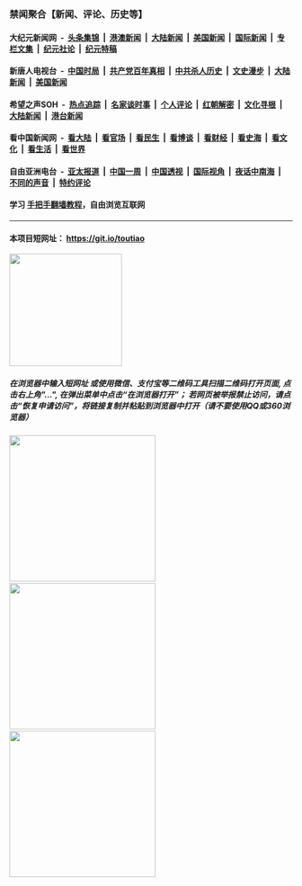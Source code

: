 ### 禁闻聚合【新闻、评论、历史等】

#### 大纪元新闻网 &nbsp;-&nbsp; [头条集锦](indexes/E头条集锦.md?t=02150644) &nbsp;|&nbsp; [港澳新闻](indexes/E港澳新闻.md?t=02150644)  &nbsp;|&nbsp; [大陆新闻](indexes/E大陆新闻.md?t=02150644) &nbsp;|&nbsp; [美国新闻](indexes/E美国新闻.md?t=02150644) &nbsp;|&nbsp; [国际新闻](indexes/E国际新闻.md?t=02150644) &nbsp;|&nbsp; [专栏文集](indexes/E专栏文集.md?t=02150644) &nbsp;|&nbsp; [纪元社论](indexes/E纪元社论.md?t=02150644) &nbsp;|&nbsp; [纪元特稿](indexes/E纪元特稿.md?t=02150644) 

#### 新唐人电视台 &nbsp;-&nbsp; [中国时局](indexes/N中国时局.md?t=02150644) &nbsp;|&nbsp; [共产党百年真相](indexes/N共产党百年真相.md?t=02150644) &nbsp;|&nbsp; [中共杀人历史](indexes/N中共杀人历史.md?t=02150644) &nbsp;|&nbsp; [文史漫步](indexes/N文史漫步.md?t=02150644) &nbsp;|&nbsp; [大陆新闻](indexes/N大陆新闻.md?t=02150644) &nbsp;|&nbsp; [美国新闻](indexes/N美国新闻.md?t=02150644)

#### 希望之声SOH &nbsp;-&nbsp; [热点追踪](indexes/H热点追踪.md?t=02150644) &nbsp;|&nbsp; [名家谈时事](indexes/H名家谈时事.md?t=02150644) &nbsp;|&nbsp; [个人评论](indexes/H个人评论.md?t=02150644)  &nbsp;|&nbsp; [红朝解密](indexes/H红朝解密.md?t=02150644) &nbsp;|&nbsp; [文化寻根](indexes/H文化寻根.md?t=02150644) &nbsp;|&nbsp; [大陆新闻](indexes/H大陆新闻.md?t=02150644) &nbsp;|&nbsp; [港台新闻](indexes/H港台新闻.md?t=02150644)

#### 看中国新闻网 &nbsp;-&nbsp; [看大陆](indexes/S看大陆.md?t=02150644) &nbsp;|&nbsp; [看官场](indexes/S看官场.md?t=02150644) &nbsp;|&nbsp; [看民生](indexes/S看民生.md?t=02150644)  &nbsp;|&nbsp; [看博谈](indexes/S看博谈.md?t=02150644) &nbsp;|&nbsp; [看财经](indexes/S看财经.md?t=02150644) &nbsp;|&nbsp; [看史海](indexes/S看史海.md?t=02150644) &nbsp;|&nbsp; [看文化](indexes/S看文化.md?t=02150644) &nbsp;|&nbsp; [看生活](indexes/S看生活.md?t=02150644) &nbsp;|&nbsp; [看世界](indexes/S看世界.md?t=02150644)

#### 自由亚洲电台 &nbsp;-&nbsp; [亚太报道](indexes/R亚太报道.md?t=02150644) &nbsp;|&nbsp; [中国一周](indexes/R中国一周.md?t=02150644) &nbsp;|&nbsp; [中国透视](indexes/R中国透视.md?t=02150644)  &nbsp;|&nbsp; [国际视角](indexes/R国际视角.md?t=02150644) &nbsp;|&nbsp; [夜话中南海](indexes/R夜话中南海.md?t=02150644) &nbsp;|&nbsp; [不同的声音](indexes/R不同的声音.md?t=02150644) &nbsp;|&nbsp; [特约评论](indexes/R特约评论.md?t=02150644)

#### 学习 [手把手翻墙教程](https://github.com/gfw-breaker/guides/wiki)，自由浏览互联网

----

#### 本项目短网址： https://git.io/toutiao
<img src="https://raw.githubusercontent.com/gfw-breaker/banned-news/master/scripts/img/qr.png" width="200px"/>  

##### 在浏览器中输入短网址 或使用微信、支付宝等二维码工具扫描二维码打开页面, 点击右上角"...", 在弹出菜单中点击“在浏览器打开”； 若网页被举报禁止访问，请点击“恢复申请访问”，将链接复制并粘贴到浏览器中打开（请不要使用QQ或360浏览器）

<img src="https://raw.githubusercontent.com/gfw-breaker/banned-news/master/scripts/img/1.png" width="260px"/> &nbsp; <img src="https://raw.githubusercontent.com/gfw-breaker/banned-news/master/scripts/img/2.png" width="260px"/> &nbsp; <img src="https://raw.githubusercontent.com/gfw-breaker/banned-news/master/scripts/img/3.png" width="260px"/>
